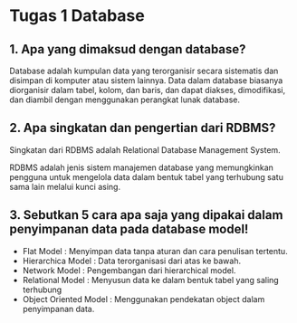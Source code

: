 # Tugas 1 Database

## 1. Apa yang dimaksud dengan database?
Database adalah kumpulan data yang terorganisir secara sistematis dan disimpan di komputer atau sistem lainnya. Data dalam database biasanya diorganisir dalam tabel, kolom, dan baris, dan dapat diakses, dimodifikasi, dan diambil dengan menggunakan perangkat lunak database.  

## 2. Apa singkatan dan pengertian dari RDBMS?
Singkatan dari RDBMS adalah Relational Database Management System.  

RDBMS adalah jenis sistem manajemen database yang memungkinkan pengguna untuk mengelola data dalam bentuk tabel yang terhubung satu sama lain melalui kunci asing. 

## 3. Sebutkan 5 cara apa saja yang dipakai dalam penyimpanan data pada database model!
* Flat Model : Menyimpan data tanpa aturan dan cara penulisan tertentu.
* Hierarchica Model : Data terorganisasi dari atas ke bawah.
* Network Model : Pengembangan dari hierarchical model.
* Relational Model : Menyusun data ke dalam bentuk tabel yang saling terhubung
* Object Oriented Model : Menggunakan pendekatan object dalam penyimpanan data.
